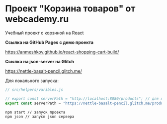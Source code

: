 # Проект "Корзина товаров" от webcademy.ru

Учебный проект с корзиной на React

**Ссылка на GitHub Pages c демо проекта**

https://anmeshkov.github.io/react-shopping-cart-build/

**Ссылка на json-server на Glitch**

https://nettle-basalt-pencil.glitch.me/

Для локального запуска:

```js
// src/helpers/varibles.js

// export const serverPath = "http://localhost:8080/products"; // для локального JSON сервера
export const serverPath = "https://nettle-basalt-pencil.glitch.me/products";
```

```bash
npm start // запуск проекта
npm json // запуск json сервера
```

